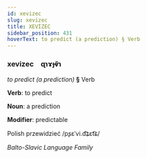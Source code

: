 ```yaml
---
id: xevizec
slug: xevizec
title: XEVİZEC
sidebar_position: 431
hoverText: to predict (a prediction) § Verb
---
```


### xevizec&emsp;<span kind="abugida">ɋɿɤɟⱴ̄ɿ</span>

*to predict (a prediction)* **§** Verb

**Verb**: to predict

**Noun**: a prediction

**Modifier**: predictable

Polish przewidzieć /pʂɛˈvi.d͡ʑɛt͡ɕ/

*Balto-Slavic Language Family*